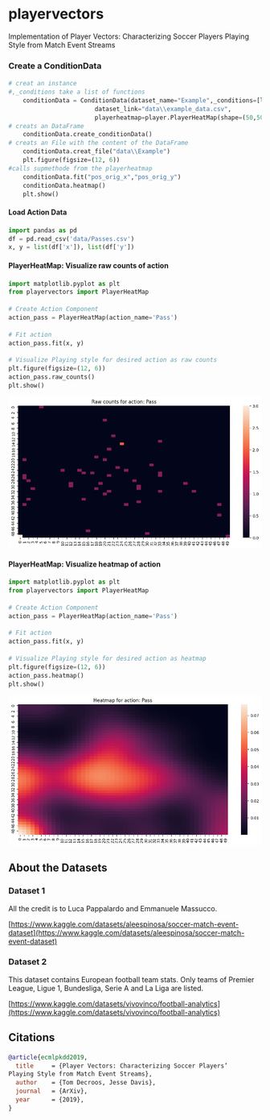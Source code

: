 # playervectors
Implementation of Player Vectors: Characterizing Soccer Players Playing Style from Match Event Streams


### Create a ConditionData
```python
# creat an instance
#,_conditions take a list of functions 
    conditionData = ConditionData(dataset_name="Example",_conditions=[lambda x: x["subEventName"] == "Simple pass"],
                        dataset_link="data\\example_data.csv", 
                        playerheatmap=player.PlayerHeatMap(shape=(50,50)))
# creats an DataFrame
    conditionData.create_conditionData()
# creats an File with the content of the DataFrame
    conditionData.creat_file("data\\Example")
    plt.figure(figsize=(12, 6))
#calls supmethode from the playerheatmap
    conditionData.fit("pos_orig_x","pos_orig_y")
    conditionData.heatmap()
    plt.show()

```



#### Load Action Data

```python
import pandas as pd
df = pd.read_csv('data/Passes.csv')
x, y = list(df['x']), list(df['y'])
```
#### PlayerHeatMap: Visualize raw counts of action

```python
import matplotlib.pyplot as plt
from playervectors import PlayerHeatMap

# Create Action Component
action_pass = PlayerHeatMap(action_name='Pass')

# Fit action
action_pass.fit(x, y)

# Visualize Playing style for desired action as raw counts
plt.figure(figsize=(12, 6))
action_pass.raw_counts()
plt.show()
```
![image](res/raw_counts_pass.png)

#### PlayerHeatMap: Visualize heatmap of action

```python
import matplotlib.pyplot as plt
from playervectors import PlayerHeatMap

# Create Action Component
action_pass = PlayerHeatMap(action_name='Pass')

# Fit action
action_pass.fit(x, y)

# Visualize Playing style for desired action as heatmap
plt.figure(figsize=(12, 6))
action_pass.heatmap()
plt.show()
```

![image](res/heatmap_pass.png)


## About the Datasets

### Dataset 1
All the credit is to Luca Pappalardo and Emmanuele Massucco.

[https://www.kaggle.com/datasets/aleespinosa/soccer-match-event-dataset](https://www.kaggle.com/datasets/aleespinosa/soccer-match-event-dataset)

### Dataset 2
This dataset contains European football team stats.
Only teams of Premier League, Ligue 1, Bundesliga, Serie A and La Liga are listed.

[https://www.kaggle.com/datasets/vivovinco/football-analytics](https://www.kaggle.com/datasets/vivovinco/football-analytics)





## Citations

```bibtex
@article{ecmlpkdd2019,
  title     = {Player Vectors: Characterizing Soccer Players’
Playing Style from Match Event Streams},
  author    = {Tom Decroos, Jesse Davis},
  journal   = {ArXiv},
  year      = {2019},
}
```
